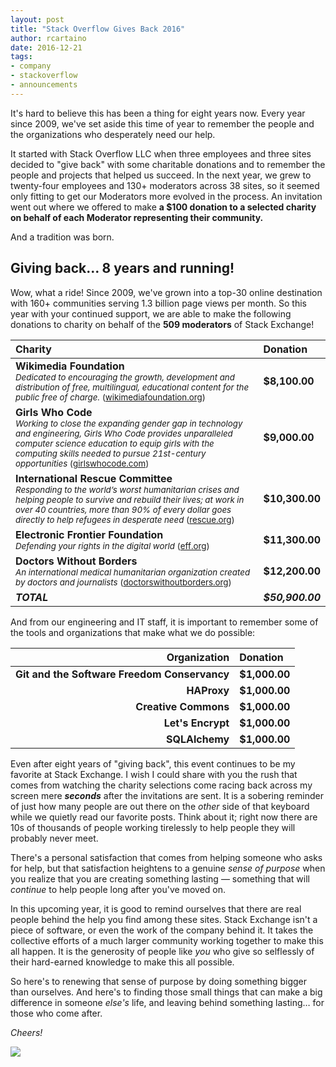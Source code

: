 ```yaml
---
layout: post
title: "Stack Overflow Gives Back 2016"
author: rcartaino
date: 2016-12-21
tags:
- company
- stackoverflow
- announcements
---
```

It's hard to believe this has been a thing for eight years now. Every year since 2009, we've set aside this time of year to remember the people and the organizations who desperately need our help.

It started with Stack Overflow LLC when three employees and three sites decided to "give back" with some charitable donations and to remember the people and projects that helped us succeed. In the next year, we grew to twenty-four employees and 130+ moderators across 38 sites, so it seemed only fitting to get our Moderators more evolved in the process. An invitation went out where we offered to make **a $100 donation to a selected charity on behalf of each Moderator representing their community.**

And a tradition was born.

## Giving back&hellip; 8 years and running!

Wow, what a ride! Since 2009, we've grown into a top-30 online destination with 160+ communities serving 1.3 billion page views per month. So this year with your continued support, we are able to make the following donations to charity on behalf of the **509 moderators** of Stack Exchange!

<table>
	<thead>
    	<tr>
        	<th style="text-align: left">Charity</th>
        	<th style="text-align: left">Donation</th>
    	</tr>
	</thead>
	<tbody>
    	<tr>
        	<td style="text-align: left"><strong>Wikimedia Foundation</strong><br />
        	<sub><em>Dedicated to encouraging the growth, development and distribution of free, multilingual, educational content for the public free of charge.</em> (<a href="http://wikimediafoundation.org">wikimediafoundation.org</a>)</sub></td>
        	<td style="text-align: left"><strong>$8,100.00</strong></td>
    	</tr>
    	<tr>
        	<td style="text-align: left"><strong>Girls Who Code</strong><br />
        	<sub><em>Working to close the expanding gender gap in technology and engineering, Girls Who Code provides unparalleled computer science education to equip girls with the computing skills needed to pursue 21st-century opportunities</em> (<a href="http://girlswhocode.com">girlswhocode.com</a>)</sub></td>
        	<td style="text-align: left"><strong>$9,000.00</strong></td>
    	</tr>
    	<tr>
        	<td style="text-align: left"><strong>International Rescue Committee</strong><br />
        	<sub><em>Responding to the world&rsquo;s worst humanitarian crises and helping people to survive and rebuild their lives; at work in over 40 countries, more than 90% of every dollar goes directly to help refugees in desperate need</em> (<a href="http://rescue.org">rescue.org</a>)</sub></td>
        	<td style="text-align: left"><strong>$10,300.00</strong></td>
    	</tr>
    	<tr>
        	<td style="text-align: left"><strong>Electronic Frontier Foundation</strong><br />
        	<sub><em>Defending your rights in the digital world</em> (<a href="http://eff.org">eff.org</a>)</sub></td>
        	<td style="text-align: left"><strong>$11,300.00</strong></td>
    	</tr>
    	<tr>
        	<td style="text-align: left"><strong>Doctors Without Borders</strong><br />
        	<sub><em>An international medical humanitarian organization created by doctors and journalists</em> (<a href="http://doctorswithoutborders.org">doctorswithoutborders.org</a>)</sub></td>
        	<td style="text-align: left"><strong>$12,200.00</strong></td>
    	</tr>
    	<tr>
        	<td style="text-align: left"><strong><em>TOTAL</em></strong></td>
        	<td style="text-align: left"><strong><em>$50,900.00</em></strong></td>
    	</tr>
	</tbody>
</table>

<p>And from our engineering and IT staff, it is important to remember some of the tools and organizations that make what we do possible:</p>

<table>
	<thead>
    	<tr>
        	<th style="text-align: right">Organization</th>
        	<th style="text-align: left">Donation</th>
    	</tr>
	</thead>
	<tbody>
    	<tr>
        	<td style="text-align: right"><strong>Git and the Software Freedom Conservancy</strong></td>
        	<td style="text-align: left"><strong>$1,000.00</strong></td>
    	</tr>
    	<tr>
        	<td style="text-align: right"><strong>HAProxy</strong></td>
        	<td style="text-align: left"><strong>$1,000.00</strong></td>
    	</tr>
    	<tr>
        	<td style="text-align: right"><strong>Creative Commons</strong></td>
        	<td style="text-align: left"><strong>$1,000.00</strong></td>
    	</tr>
    	<tr>
        	<td style="text-align: right"><strong>Let&#39;s Encrypt</strong></td>
        	<td style="text-align: left"><strong>$1,000.00</strong></td>
    	</tr>
    	<tr>
        	<td style="text-align: right"><strong>SQLAlchemy</strong></td>
        	<td style="text-align: left"><strong>$1,000.00</strong></td>
    	</tr>
	</tbody>
</table>

Even after eight years of "giving back", this event continues to be my favorite at Stack Exchange. I wish I could share with you the rush that comes from watching the charity selections come racing back across my screen mere ***seconds*** after the invitations are sent. It is a sobering reminder of just how many people are out there on the *other* side of that keyboard while we quietly read our favorite posts. Think about it; right now there are 10s of thousands of people working tirelessly to help people they will probably never meet.

There's a personal satisfaction that comes from helping someone who asks for help, but that satisfaction heightens to a genuine *sense of purpose* when you realize that you are creating something lasting &mdash; something that will *continue* to help people long after you've moved on.

In this upcoming year, it is good to remind ourselves that there are real people behind the help you find among these sites. Stack Exchange isn't a piece of software, or even the work of the company behind it. It takes the collective efforts of a much larger community working together to make this all happen. It is the generosity of people like *you* who give so selflessly of their hard-earned knowledge to make this all possible.

So here's to renewing that sense of purpose by doing something bigger than ourselves. And here's to finding those small things that can make a big difference in someone *else's* life, and leaving behind something lasting&hellip; for those who come after.

*Cheers!*

![](https://i.stack.imgur.com/Hx8m5.png)


